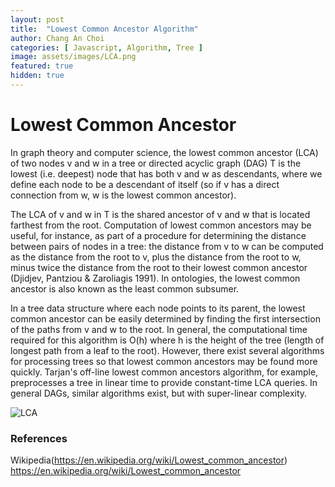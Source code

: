 ```yaml
---
layout: post
title:  "Lowest Common Ancestor Algorithm"
author: Chang An Choi
categories: [ Javascript, Algorithm, Tree ]
image: assets/images/LCA.png
featured: true
hidden: true
---
```


# Lowest Common Ancestor 

In graph theory and computer science, the lowest common ancestor (LCA) of two nodes v and w in a tree or directed acyclic graph (DAG) T is the lowest (i.e. deepest) node that has both v and w as descendants, where we define each node to be a descendant of itself (so if v has a direct connection from w, w is the lowest common ancestor).

The LCA of v and w in T is the shared ancestor of v and w that is located farthest from the root. Computation of lowest common ancestors may be useful, for instance, as part of a procedure for determining the distance between pairs of nodes in a tree: the distance from v to w can be computed as the distance from the root to v, plus the distance from the root to w, minus twice the distance from the root to their lowest common ancestor (Djidjev, Pantziou & Zaroliagis 1991). In ontologies, the lowest common ancestor is also known as the least common subsumer.

In a tree data structure where each node points to its parent, the lowest common ancestor can be easily determined by finding the first intersection of the paths from v and w to the root. In general, the computational time required for this algorithm is O(h) where h is the height of the tree (length of longest path from a leaf to the root). However, there exist several algorithms for processing trees so that lowest common ancestors may be found more quickly. Tarjan's off-line lowest common ancestors algorithm, for example, preprocesses a tree in linear time to provide constant-time LCA queries. In general DAGs, similar algorithms exist, but with super-linear complexity.

![LCA](https://upload.wikimedia.org/wikipedia/commons/thumb/9/96/Lowest_common_ancestor.svg/140px-Lowest_common_ancestor.svg.png)


### References
Wikipedia(https://en.wikipedia.org/wiki/Lowest_common_ancestor) https://en.wikipedia.org/wiki/Lowest_common_ancestor